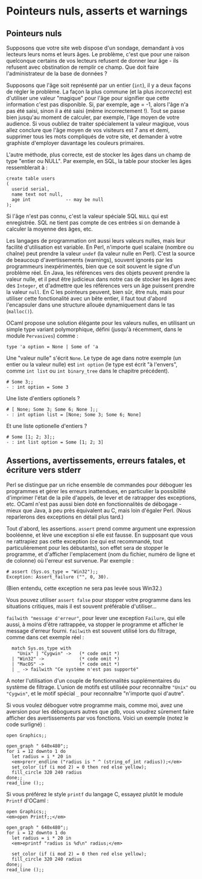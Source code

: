 Pointeurs nuls, asserts et warnings
===================================

Pointeurs nuls
--------------

Supposons que votre site web dispose d'un sondage, demandant à vos
lecteurs leurs noms et leurs âges. Le problème, c'est que pour une
raison quelconque certains de vos lecteurs refusent de donner leur âge -
ils refusent avec obstination de remplir ce champ. Que doit faire
l'administrateur de la base de données ?

Supposons que l'âge soit représenté par un entier (`int`), il y a deux
façons de régler le problème. La façon la plus commune (et la plus
*incorrecte*) est d'utiliser une valeur "magique" pour l'âge pour
signifier que cette information c'est pas disponible. Si, par exemple,
age = -1, alors l'âge n'a pas été saisi, sinon il a été saisi (même
incorrectement !). Tout se passe bien jusqu'au moment de calculer, par
exemple, l'âge moyen de votre audience. Si vous oubliez de traiter
spécialement la valeur magique, vous allez conclure que l'âge moyen de
vos visiteurs est 7 ans et demi, supprimer tous les mots compliqués de
votre site, et demander à votre graphiste d'employer davantage les
couleurs primaires.

L'autre méthode, plus correcte, est de stocker les âges dans un champ de
type "entier ou NULL". Par exemple, en SQL, la table pour stocker les
âges ressemblerait à :

    create table users
    (
      userid serial,
      name text not null,
      age int             -- may be null
    );

Si l'âge n'est pas connu, c'est la valeur spéciale SQL `NULL` qui est
enregistrée. SQL ne tient pas compte de ces entrées si on demande à
calculer la moyenne des âges, etc.

Les langages de programmation ont aussi leurs valeurs nulles, mais leur
facilité d'utilisation est variable. En Perl, n'importe quel scalaire
(nombre ou chaîne) peut prendre la valeur `undef` (la valeur nulle en
Perl). C'est la source de beaucoup d'avertissements (warnings), souvent
ignorés par les programmeurs inexpérimentés, bien que ce soit souvent le
signe d'un problème réel. En Java, les références vers des objets
peuvent prendre la valeur nulle, et il peut être judicieux dans notre
cas de stocker les âges avec des `Integer`, et d'admettre que les
références vers un âge puissent prendre la valeur `null`. En C les
pointeurs peuvent, bien sûr, être nuls, mais pour utiliser cette
fonctionalité avec un bête entier, il faut tout d'abord l'encapsuler
dans une structure allouée dynamiquement dans le tas (`malloc()`).

OCaml propose une solution élégante pour les valeurs nulles, en
utilisant un simple type variant polymorphique, défini (jusqu'à
récemment, dans le module `Pervasives`) comme :

    type 'a option = None | Some of 'a

Une "valeur nulle" s'écrit `None`. Le type de age dans notre exemple (un
entier ou la valeur nulle) est `int option` (le type est écrit "à
l'envers", comme `int list` ou `int binary_tree` dans le chapitre
précédent).

    # Some 3;;
    - : int option = Some 3

Une liste d'entiers optionels ?

    # [ None; Some 3; Some 6; None ];;
    - : int option list = [None; Some 3; Some 6; None]

Et une liste optionelle d'entiers ?

    # Some [1; 2; 3];;
    - : int list option = Some [1; 2; 3]

Assertions, avertissements, erreurs fatales, et écriture vers stderr
--------------------------------------------------------------------

Perl se distingue par un riche ensemble de commandes pour déboguer les
programmes et gérer les erreurs inattendues, en particulier la
possibilité d'imprimer l'état de la pile d'appels, de lever et de
ratrapper des exceptions, etc. OCaml n'est pas aussi bien doté en
fonctionnalités de débogage - mieux que Java, à peu près équivalent au
C, mais loin d'égaler Perl. (Nous reparlerons des exceptions en détail
plus tard.)

Tout d'abord, les assertions. `assert` prend comme argument une
expression booléenne, et lève une exception si elle est fausse. En
supposant que vous ne rattrapiez pas cette exception (ce qui est
recommandé, tout particulièrement pour les débutants), son effet sera de
stopper le programme, et d'afficher l'emplacement (nom du fichier,
numéro de ligne et de colonne) où l'erreur est survenue. Par exemple :

    # assert (Sys.os_type = "Win32");;
    Exception: Assert_failure ("", 0, 30).

(Bien entendu, cette exception ne sera pas levée sous Win32.)

Vous pouvez utiliser `assert false` pour stopper votre programme dans
les situations critiques, mais il est souvent préférable d'utiliser...

`failwith "message d'erreur"`, pour lever une exception `Failure`, qui
elle aussi, à moins d'être rattrappée, va stopper le programme et
afficher le message d'erreur fourni. `failwith` est souvent utilisé lors
du filtrage, comme dans cet exemple réel :

      match Sys.os_type with
        "Unix" | "Cygwin" ->   (* code omit *)
      | "Win32" ->             (* code omit *)
      | "MacOS" ->             (* code omit *)
      | _ -> failwith "Ce système n'est pas supporté"

A noter l'utilisation d'un couple de fonctionnalités supplémentaires du
système de filtrage. L'union de motifs est utilisée pour reconnaître
`"Unix"` ou `"Cygwin"`, et le motif spécial `_` pour reconnaître
"n'importe quoi d'autre".

Si vous voulez déboguer votre programme mais, comme moi, avez une
aversion pour les débogueurs autres que gdb, vous voudrez sûrement faire
afficher des avertissements par vos fonctions. Voici un exemple (notez
le code surligné) :


    open Graphics;;

    open_graph " 640x480";;
    for i = 12 downto 1 do
      let radius = i * 20 in
      <em>prerr_endline ("radius is " ^ (string_of_int radius));</em>
      set_color (if (i mod 2) = 0 then red else yellow);
      fill_circle 320 240 radius
    done;;
    read_line ();;

Si vous préférez le style `printf` du langage C, essayez plutôt le
module `Printf` d'OCaml :

    open Graphics;;
    <em>open Printf;;</em>

    open_graph " 640x480";;
    for i = 12 downto 1 do
      let radius = i * 20 in
      <em>eprintf "radius is %d\n" radius;</em>

      set_color (if (i mod 2) = 0 then red else yellow);
      fill_circle 320 240 radius
    done;;
    read_line ();;

